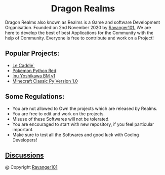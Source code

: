 <h1 align="center">Dragon Realms</h1>


Dragon Realms also known as Realms is a Game and software Development Organisation. Founded on 2nd November 2020 by [Ravanger101.](https://github.com/Ravanger101) We are here to
develop the best of best Applications for the Community with the help of Community. Everyone is free to contribute and work on a Project!

## Popular Projects:
- [Le Caddie`](https://github.com/ProjectDragonRealms/Le-Caddie-#readme)
- [Pokemon Python Red](https://github.com/ProjectDragonRealms/Pokemon-PythonRed/releases/tag/v1.0.0)
- [Inu Yoshikawa BM v1](https://github.com/ProjectDragonRealms/Inu-Yoshikawa.V.1.0.Benchmark#readme)
- [Minecraft Classic Py Version 1.0](https://github.com/ProjectDragonRealms/MinecraftClassicPYVersion1.0)

## Some Regulations:
- You are not allowed to Own the projects which are released by Realms.
- You are free to edit and work on the projects.
- Misuse of these Softwares will not be tolerated.
- You are encouraged to start with new repository, if you feel particular important.
- Make sure to test all the Softwares and good luck with Coding Developers!

## [Discussions](https://github.com/orgs/ProjectDragonRealms/discussions)
@ Copyright [Ravanger101](https://github.com/Ravanger101)






